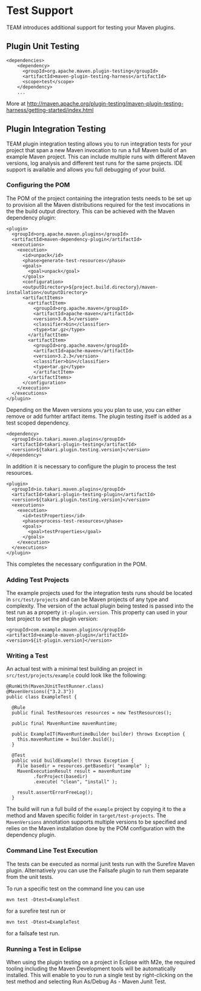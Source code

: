 # Test Support

TEAM introduces additional support for testing your Maven plugins.

## Plugin Unit Testing

[//]: # (TBD)

````
<dependencies>
    <dependency>
      <groupId>org.apache.maven.plugin-testing</groupId>
      <artifactId>maven-plugin-testing-harness</artifactId>
      <scope>test</scope>
    </dependency>
    ...
````

More at http://maven.apache.org/plugin-testing/maven-plugin-testing-harness/getting-started/index.html

## Plugin Integration Testing

TEAM plugin integration testing allows you to run integration tests for your project that span a new Maven invocation to run a full Maven build of an example Maven project. This can include multiple runs with different Maven versions, log analysis and different test runs for the same projects. IDE support is available and allows you full debugging of your build.

### Configuring the POM

The POM of the project containing the integration tests needs to be set up to provision all the Maven distributions required for the test invocations in the the build output directory. This can be achieved with the Maven dependency plugin:

````
<plugin>
  <groupId>org.apache.maven.plugins</groupId>
  <artifactId>maven-dependency-plugin</artifactId>
  <executions>
    <execution>
      <id>unpack</id>
      <phase>generate-test-resources</phase>
      <goals>
        <goal>unpack</goal>
      </goals>
      <configuration>
      <outputDirectory>${project.build.directory}/maven-installation</outputDirectory>
      <artifactItems>
        <artifactItem>
          <groupId>org.apache.maven</groupId>
          <artifactId>apache-maven</artifactId>
          <version>3.0.5</version>
          <classifier>bin</classifier>
          <type>tar.gz</type>
        </artifactItem>
        <artifactItem>
          <groupId>org.apache.maven</groupId>
          <artifactId>apache-maven</artifactId>
          <version>3.2.3</version>
          <classifier>bin</classifier>
          <type>tar.gz</type>
          </artifactItem>
        </artifactItems>
      </configuration>
    </execution>
  </executions>
</plugin>
````

Depending on the Maven versions you you plan to use, you can either remove or add furhter artifact items. The plugin testing itself is added as a test scoped dependency.

````
<dependency>
  <groupId>io.takari.maven.plugins</groupId>
  <artifactId>takari-plugin-testing</artifactId>
  <version>${takari.plugin.testing.version}</version>
</dependency>
````

In addition it is necessary to configure the plugin to process the test resources.

````
<plugin>
  <groupId>io.takari.maven.plugins</groupId>
  <artifactId>takari-plugin-testing-plugin</artifactId>
  <version>${takari.plugin.testing.version}</version>
  <executions>
    <execution>
      <id>testProperties</id>
      <phase>process-test-resources</phase>
      <goals>
        <goal>testProperties</goal>
      </goals>
    </execution>
  </executions>
</plugin>
````

This completes the necessary configuration in the POM.

### Adding Test Projects

The example projects used for the integration tests runs should be located in `src/test/projects` and can be Maven projects of any type and complexity. The version of the actual plugin being tested is passed into the test run as a property `it-plugin.version`. This property can used in your test project to set the plugin version:

```
<groupId>com.example.maven.plugins</groupId>
<artifactId>example-maven-plugin</artifactId>
<version>${it-plugin.version}</version>
```

### Writing a Test

An actual test with a minimal test building an project in `src/test/projects/example` could look like the following:

````
@RunWith(MavenJUnitTestRunner.class)
@MavenVersions({"3.2.3"})
public class ExampleTest {

  @Rule
  public final TestResources resources = new TestResources();

  public final MavenRuntime mavenRuntime;

  public ExampleIT(MavenRuntimeBuilder builder) throws Exception {
    this.mavenRuntime = builder.build();
  }

  @Test
  public void buildExample() throws Exception {
    File basedir = resources.getBasedir( "example" );
    MavenExecutionResult result = mavenRuntime
          .forProject(basedir)
          .execute( "clean", "install" );

    result.assertErrorFreeLog();
  }
````

The build will run a full build of the `example` project by copying it to the a method and Maven specific folder in `target/test-projects`. The `MavenVersions` annotation supports multiple versions to be specified and relies on the Maven installation done by the POM configuration with the dependency plugin.

### Command Line Test Execution

The tests can be executed as normal junit tests run with the Surefire Maven plugin. Alternatively you can use the Failsafe plugin to run them separate from the unit tests.

To run a specific test on the command line you can use

```
mvn test -Dtest=ExampleTest
```

for a surefire test run or

```
mvn test -Dtest=ExampleTest
```

for a failsafe test run.


### Running a Test in Eclipse

When using the plugin testing on a project in Eclipse with M2e, the required tooling including the Maven Development tools will be automatically installed. This will enable to you to run a single test by right-clicking on the test method and selecting Run As/Debug As - Maven Junit Test.
